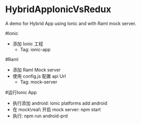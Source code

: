 # HybridAppIonicVsRedux
A demo for Hybrid App using Ionic and with Raml mock server.

#Ionic
* 添加 Ionic 工程
  * Tag: ionic-app

#Raml
* 添加 Raml Mock server
* 使用 config.js 配置 api Url
  * Tag: mock-server

#运行Ionic App
* 执行添加 android: ionic platforms add android
* 在 mock\real\ 开启 mock server: npm start
* 执行: npm run android-prd
 

